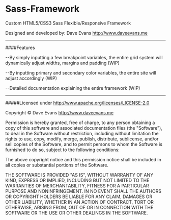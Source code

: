 Sass-Framework
==============

Custom HTML5/CSS3 Sass Flexible/Responsive Framework

Designed and developed by: 
Dave Evans http://www.daveevans.me


---------------------------
####Features

--By simply inputting a few breakpoint variables, the entire grid system will dynamically adjust widths, margins and padding (WIP)

--By inputting primary and secondary color variables, the entire site will adjust accordingly (WIP)

--Detailed documentation explaining the entire framework (WIP)

---------------------------











#####Licensed under http://www.apache.org/licenses/LICENSE-2.0

Copyright &copy; Dave Evans http://www.daveevans.me

Permission is hereby granted, free of charge, to any person obtaining a copy of this software and associated documentation files (the "Software"), to deal in the Software without restriction, including without limitation the rights to use, copy, modify, merge, publish, distribute, sublicense, and/or sell copies of the Software, and to permit persons to whom the Software is furnished to do so, subject to the following conditions:

The above copyright notice and this permission notice shall be included in all copies or substantial portions of the Software.

THE SOFTWARE IS PROVIDED "AS IS", WITHOUT WARRANTY OF ANY KIND, EXPRESS OR IMPLIED, INCLUDING BUT NOT LIMITED TO THE WARRANTIES OF MERCHANTABILITY, FITNESS FOR A PARTICULAR PURPOSE AND NONINFRINGEMENT. IN NO EVENT SHALL THE AUTHORS OR COPYRIGHT HOLDERS BE LIABLE FOR ANY CLAIM, DAMAGES OR OTHER LIABILITY, WHETHER IN AN ACTION OF CONTRACT, TORT OR OTHERWISE, ARISING FROM, OUT OF OR IN CONNECTION WITH THE SOFTWARE OR THE USE OR OTHER DEALINGS IN THE SOFTWARE.
